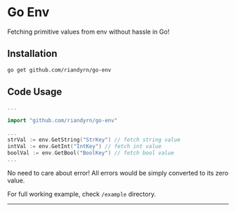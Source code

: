 # Go Env

Fetching primitive values from env without hassle in Go!

## Installation

```bash
go get github.com/riandyrn/go-env
```

## Code Usage

```go
...

import "github.com/riandyrn/go-env"

...
strVal := env.GetString("StrKey") // fetch string value
intVal := env.GetInt("IntKey") // fetch int value
boolVal := env.GetBool("BoolKey") // fetch bool value
...
```

No need to care about error! All errors would be simply converted to its zero value.

For full working example, check `/example` directory.

---
